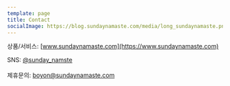 ```yaml
---
template: page
title: Contact
socialImage: https://blog.sundaynamaste.com/media/long_sundaynamaste.png
---
```

상품/서비스: [www.sundaynamaste.com](https://www.sundaynamaste.com)

SNS: [@sunday_namste](https://www.instagram.com/sunday_namaste)\
\
제휴문의: boyon@sundaynamaste.com
